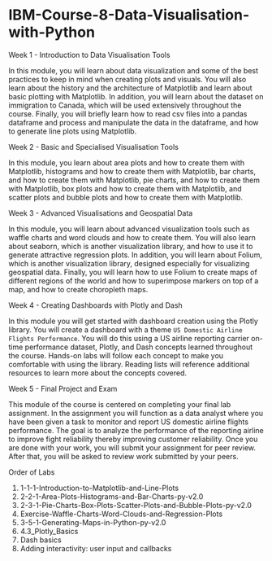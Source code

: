 # IBM-Course-8-Data-Visualisation-with-Python

Week 1 - Introduction to Data Visualisation Tools

In this module, you will learn about data visualization and some of the best practices to keep in mind when creating plots and visuals. You will also learn about the history and the architecture of Matplotlib and learn about basic plotting with Matplotlib. In addition, you will learn about the dataset on immigration to Canada, which will be used extensively throughout the course. Finally, you will briefly learn how to read csv files into a pandas dataframe and process and manipulate the data in the dataframe, and how to generate line plots using Matplotlib.

Week 2 - Basic and Specialised Visualisation Tools

In this module, you learn about area plots and how to create them with Matplotlib, histograms and how to create them with Matplotlib, bar charts, and how to create them with Matplotlib, pie charts, and how to create them with Matplotlib, box plots and how to create them with Matplotlib, and scatter plots and bubble plots and how to create them with Matplotlib.

Week 3 - Advanced Visualisations and Geospatial Data 

In this module, you will learn about advanced visualization tools such as waffle charts and word clouds and how to create them. You will also learn about seaborn, which is another visualization library, and how to use it to generate attractive regression plots. In addition, you will learn about Folium, which is another visualization library, designed especially for visualizing geospatial data. Finally, you will learn how to use Folium to create maps of different regions of the world and how to superimpose markers on top of a map, and how to create choropleth maps.

Week 4 - Creating Dashboards with Plotly and Dash

In this module you will get started with dashboard creation using the Plotly library. You will create a dashboard with a theme `US Domestic Airline Flights Performance`. You will do this using a US airline reporting carrier on-time performance dataset, Plotly, and Dash concepts learned throughout the course. Hands-on labs will follow each concept to make you comfortable with using the library. Reading lists will reference additional resources to learn more about the concepts covered.

Week 5 - Final Project and Exam

This module of the course is centered on completing your final lab assignment. In the assignment you will function as a data analyst where you have been given a task to monitor and report US domestic airline flights performance. The goal is to analyze the performance of the reporting airline to improve fight reliability thereby improving customer reliability. Once you are done with your work, you will submit your assignment for peer review. After that, you will be asked to review work submitted by your peers.

Order of Labs

1) 1-1-1-Introduction-to-Matplotlib-and-Line-Plots
2) 2-2-1-Area-Plots-Histograms-and-Bar-Charts-py-v2.0
3) 2-3-1-Pie-Charts-Box-Plots-Scatter-Plots-and-Bubble-Plots-py-v2.0
4) Exercise-Waffle-Charts-Word-Clouds-and-Regression-Plots
5) 3-5-1-Generating-Maps-in-Python-py-v2.0
7) 4.3_Plotly_Basics
8) Dash basics
9) Adding interactivity: user input and callbacks
